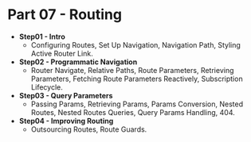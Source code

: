 # Part 07 - Routing

- **Step01 - Intro**
  - Configuring Routes, Set Up Navigation, Navigation Path, Styling Active Router Link.
- **Step02 - Programmatic Navigation**
  - Router Navigate, Relative Paths, Route Parameters, Retrieving Parameters, Fetching Route Parameters Reactively, Subscription Lifecycle.
- **Step03 - Query Parameters**
  - Passing Params, Retrieving Params, Params Conversion, Nested Routes, Nested Routes Queries, Query Params Handling, 404.
- **Step04 - Improving Routing**
  - Outsourcing Routes, Route Guards.